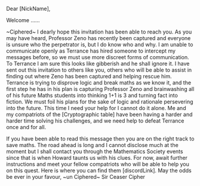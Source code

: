 Dear [NickName], 

Welcome …… 

~Ciphered~ 
I dearly hope this invitation has been able to reach you. As you may have heard, Professor Zeno has recently been captured and everyone is unsure who the perpetrator is, but I do know who and why. 
I am unable to communicate openly as Terrance has hired someone to intercept my messages before, so we must use more discreet forms of communication. To Terrance I am sure this looks like gibberish and he shall ignore it. 
I have sent out this invitation to others like you, others who will be able to assist in finding out where Zeno has been captured and helping rescue him. Terrance is trying to disprove logic and break maths as we know it, and the first step he has in his plan is capturing Professor Zeno and brainwashing all of his future Maths students into thinking 1+1 is 3 and turning fact into fiction. We must foil his plans for the sake of logic and rationale persevering into the future. 
This time I need your help for I cannot do it alone. Me and my compatriots of the [Cryptographic table] have been having a harder and harder time solving his challenges, and we need help to defeat Terrance once and for all. 

If you have been able to read this message then you are on the right track to save maths. The road ahead is long and I cannot disclose much at the moment but I shall contact you through the Mathematics Society events since that is when Howard taunts us with his clues. 
For now, await further instructions and meet your fellow compatriots who will be able to help you on this quest. Here is where you can find them [discordLink]. 
May the odds be ever in your favour, 
~un Ciphered~ 
Sir Ceaser Cipher